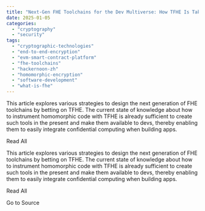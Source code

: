 ```yaml
---
title: "Next-Gen FHE Toolchains for the Dev Multiverse: How TFHE Is Taking Us There"
date: 2025-01-05
categories: 
  - "cryptography"
  - "security"
tags: 
  - "cryptographic-technologies"
  - "end-to-end-encryption"
  - "evm-smart-contract-platform"
  - "fhe-toolchains"
  - "hackernoon-zh"
  - "homomorphic-encryption"
  - "software-development"
  - "what-is-fhe"
---
```


This article explores various strategies to design the next generation of FHE toolchains by betting on TFHE. The current state of knowledge about how to instrument homomorphic code with TFHE is already sufficient to create such tools in the present and make them available to devs, thereby enabling them to easily integrate confidential computing when building apps.

Read All

This article explores various strategies to design the next generation of FHE toolchains by betting on TFHE. The current state of knowledge about how to instrument homomorphic code with TFHE is already sufficient to create such tools in the present and make them available to devs, thereby enabling them to easily integrate confidential computing when building apps.

Read All

Go to Source
